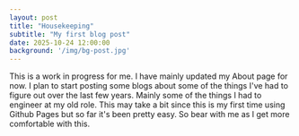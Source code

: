 ```yaml
---
layout: post
title: "Housekeeping"
subtitle: "My first blog post"
date: 2025-10-24 12:00:00
background: '/img/bg-post.jpg'
---
```


This is a work in progress for me. I have mainly updated my About page for now. I plan to start posting some blogs about some of the things I've had to figure out over the last
few years. Mainly some of the things I had to engineer at my old role. This may take a bit since this is my first time using Github Pages but so far it's been pretty easy. So bear with me as I get more comfortable with this. 